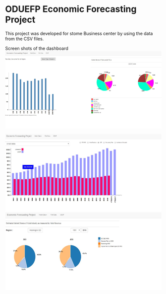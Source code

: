 # ODUEFP Economic Forecasting Project
This project was developed for stome Business center by using the data from the CSV files.

Screen shots of the dashboard 
<a href="https://github.com/saikaranbalmuri/OduEfp/blob/master/oduefp1.JPG" target="_blank">
<img src="https://github.com/saikaranbalmuri/OduEfp/blob/master/oduefp1.JPG" height="250">
</a>

<a href="https://github.com/saikaranbalmuri/OduEfp/blob/master/oduefp2.JPG" target="_blank">
<img src="https://github.com/saikaranbalmuri/OduEfp/blob/master/oduefp2.JPG" height="250">
</a>


<a href="https://github.com/saikaranbalmuri/OduEfp/blob/master/oduefp3.JPG" target="_blank">
<img src="https://github.com/saikaranbalmuri/OduEfp/blob/master/oduefp3.JPG" height="250">
</a>
